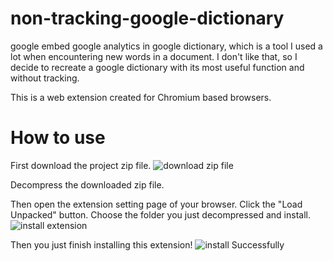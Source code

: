 # non-tracking-google-dictionary
google embed google analytics in google dictionary, which is a tool I used a lot when encountering new words in a document. I don't like that, so I decide to recreate a google dictionary with its most useful function and without tracking.

This is a web extension created for Chromium based browsers.

# How to use
First download the project zip file.
![download zip file](https://i.imgur.com/h9kXP3g.png)

Decompress the downloaded zip file.

Then open the extension setting page of your browser. Click the "Load Unpacked" button. Choose the folder you just decompressed and install.
![install extension](https://i.imgur.com/m7e5PGn.png)

Then you just finish installing this extension!
![install Successfully](https://i.imgur.com/SJAvCp2.png)
